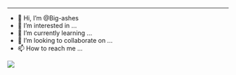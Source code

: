 ---
- 👋 Hi, I’m @Big-ashes
- 👀 I’m interested in ...
- 🌱 I’m currently learning ...
- 💞️ I’m looking to collaborate on ...
- 📫 How to reach me ...

![](https://github-readme-stats.vercel.app/api?username=Big-ashes&theme=dark)

